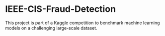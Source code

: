 # IEEE-CIS-Fraud-Detection
This project is part of a Kaggle competition to benchmark machine learning models on a challenging large-scale dataset. 
